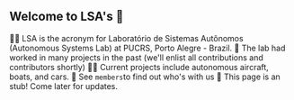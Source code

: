 ## Welcome to LSA's 👋

🙋‍♀️ LSA is the acronym for Laboratório de Sistemas Autônomos (Autonomous Systems Lab) at PUCRS, Porto Alegre - Brazil. 
🌈 The lab had worked in many projects in the past (we'll enlist all contributions and contributors shortly)
👩‍💻 Current projects include autonomous aircraft, boats, and cars.
🍿 See `members`to find out who's with us
🧙 This page is an stub! Come later for updates.
